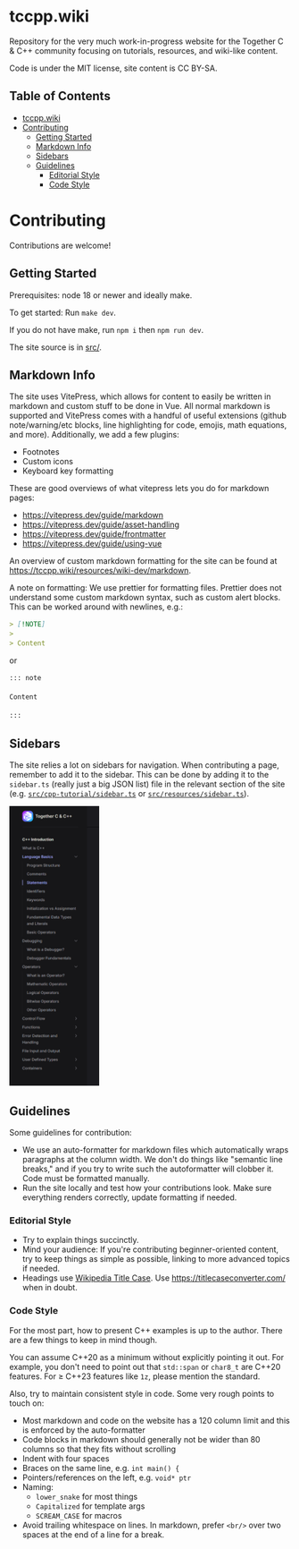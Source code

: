 # tccpp.wiki

Repository for the very much work-in-progress website for the Together C & C++ community focusing on tutorials,
resources, and wiki-like content.

Code is under the MIT license, site content is CC BY-SA.

## Table of Contents <!-- omit in toc -->

- [tccpp.wiki](#tccppwiki)
- [Contributing](#contributing)
  - [Getting Started](#getting-started)
  - [Markdown Info](#markdown-info)
  - [Sidebars](#sidebars)
  - [Guidelines](#guidelines)
    - [Editorial Style](#editorial-style)
    - [Code Style](#code-style)

# Contributing

Contributions are welcome!

## Getting Started

Prerequisites: node 18 or newer and ideally make.

To get started: Run `make dev`.

If you do not have make, run `npm i` then `npm run dev`.

The site source is in [src/](src/).

## Markdown Info

The site uses VitePress, which allows for content to easily be written in markdown and custom stuff to be done in Vue.
All normal markdown is supported and VitePress comes with a handful of useful extensions (github note/warning/etc
blocks, line highlighting for code, emojis, math equations, and more). Additionally, we add a few plugins:

- Footnotes
- Custom icons
- Keyboard key formatting

These are good overviews of what vitepress lets you do for markdown pages:

- https://vitepress.dev/guide/markdown
- https://vitepress.dev/guide/asset-handling
- https://vitepress.dev/guide/frontmatter
- https://vitepress.dev/guide/using-vue

An overview of custom markdown formatting for the site can be found at https://tccpp.wiki/resources/wiki-dev/markdown.

A note on formatting: We use prettier for formatting files. Prettier does not understand some custom markdown syntax,
such as custom alert blocks. This can be worked around with newlines, e.g.:

```markdown
> [!NOTE]
>
> Content
```

or

```markdown
::: note

Content

:::
```

## Sidebars

The site relies a lot on sidebars for navigation. When contributing a page, remember to add it to the sidebar. This can
be done by adding it to the `sidebar.ts` (really just a big JSON list) file in the relevant section of the site (e.g.
[`src/cpp-tutorial/sidebar.ts`](src/cpp-tutorial/sidebar.ts) or [`src/resources/sidebar.ts`](src/resources/sidebar.ts)).

<img src="./docs/assets/sidebar.png" alt="Site Sidebars" height="500">

## Guidelines

Some guidelines for contribution:

- We use an auto-formatter for markdown files which automatically wraps paragraphs at the column width. We don't do
  things like "semantic line breaks," and if you try to write such the autoformatter will clobber it. Code must be
  formatted manually.
- Run the site locally and test how your contributions look. Make sure everything renders correctly, update formatting
  if needed.

### Editorial Style

- Try to explain things succinctly.
- Mind your audience: If you're contributing beginner-oriented content, try to keep things as simple as possible,
  linking to more advanced topics if needed.
- Headings use
  [Wikipedia Title Case](https://en.wikipedia.org/wiki/Wikipedia:Manual_of_Style/Titles_of_works#Capital_letters). Use
  <https://titlecaseconverter.com/> when in doubt.

### Code Style

For the most part, how to present C++ examples is up to the author. There are a few things to keep in mind though.

You can assume C++20 as a minimum without explicitly pointing it out. For example, you don't need to point out that
`std::span` or `char8_t` are C++20 features. For &ge; C++23 features like `1z`, please mention the standard.

Also, try to maintain consistent style in code. Some very rough points to touch on:

- Most markdown and code on the website has a 120 column limit and this is enforced by the auto-formatter
- Code blocks in markdown should generally not be wider than 80 columns so that they fits without scrolling
- Indent with four spaces
- Braces on the same line, e.g. `int main() {`
- Pointers/references on the left, e.g. `void* ptr`
- Naming:
  - `lower_snake` for most things
  - `Capitalized` for template args
  - `SCREAM_CASE` for macros
- Avoid trailing whitespace on lines. In markdown, prefer `<br/>` over two spaces at the end of a line for a break.
